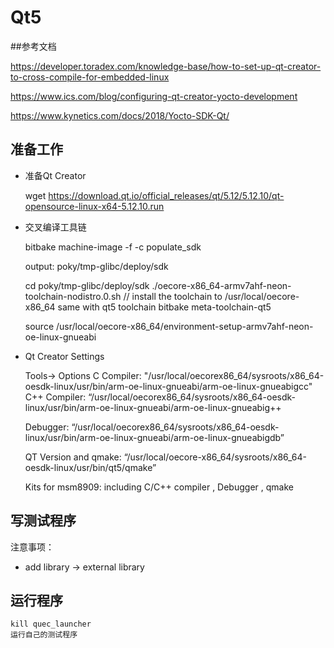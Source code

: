 # Qt5

##参考文档

https://developer.toradex.com/knowledge-base/how-to-set-up-qt-creator-to-cross-compile-for-embedded-linux

https://www.ics.com/blog/configuring-qt-creator-yocto-development

https://www.kynetics.com/docs/2018/Yocto-SDK-Qt/


## 准备工作

- 准备Qt Creator

	wget https://download.qt.io/official_releases/qt/5.12/5.12.10/qt-opensource-linux-x64-5.12.10.run

- 交叉编译工具链
	
	bitbake machine-image -f -c populate_sdk
	
	output: poky/tmp-glibc/deploy/sdk
	
	cd poky/tmp-glibc/deploy/sdk
	./oecore-x86_64-armv7ahf-neon-toolchain-nodistro.0.sh  // install the toolchain to /usr/local/oecore-x86_64
	same with qt5 toolchain	
	bitbake meta-toolchain-qt5
	
	source /usr/local/oecore-x86_64/environment-setup-armv7ahf-neon-oe-linux-gnueabi
	
- Qt Creator Settings

	Tools-> Options
	C Compiler:
	"/usr/local/oecorex86_64/sysroots/x86_64-oesdk-linux/usr/bin/arm-oe-linux-gnueabi/arm-oe-linux-gnueabigcc"
	C++ Compiler:
	“/usr/local/oecorex86_64/sysroots/x86_64-oesdk-linux/usr/bin/arm-oe-linux-gnueabi/arm-oe-linux-gnueabig++
	
	Debugger:
	“/usr/local/oecorex86_64/sysroots/x86_64-oesdk-linux/usr/bin/arm-oe-linux-gnueabi/arm-oe-linux-gnueabigdb”
	
	QT Version and qmake:
	“/usr/local/oecore-x86_64/sysroots/x86_64-oesdk-linux/usr/bin/qt5/qmake”
	
	Kits for msm8909:
	including C/C++ compiler , Debugger , qmake

## 写测试程序

注意事项：

- add library -> external library
	
## 运行程序

	kill quec_launcher
	运行自己的测试程序



